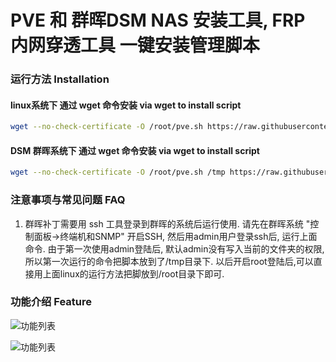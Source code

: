 # PVE 和 群晖DSM NAS 安装工具, FRP 内网穿透工具 一键安装管理脚本

### 运行方法 Installation 

#### linux系统下 通过 wget 命令安装 via wget to install script

```bash
wget --no-check-certificate -O /root/pve.sh https://raw.githubusercontent.com/jinwyp/one_click_script/master/dsm/pve.sh && chmod 700 /root/pve.sh && /root/pve.sh

```

#### DSM 群晖系统下 通过 wget 命令安装 via wget to install script

```bash
wget --no-check-certificate -O /root/pve.sh /tmp https://raw.githubusercontent.com/jinwyp/one_click_script/master/dsm/pve.sh && chmod 700 /tmp/pve.sh && /tmp/pve.sh

```


### 注意事项与常见问题 FAQ 

1. 群晖补丁需要用 ssh 工具登录到群晖的系统后运行使用. 请先在群晖系统 "控制面板->终端机和SNMP" 开启SSH, 然后用admin用户登录ssh后, 运行上面命令. 由于第一次使用admin登陆后, 默认admin没有写入当前的文件夹的权限,所以第一次运行的命令把脚本放到了/tmp目录下.  以后开启root登陆后,可以直接用上面linux的运行方法把脚放到/root目录下即可.

 

### 功能介绍 Feature 

![功能列表](https://github.com/jinwyp/one_click_script/blob/master/docs/pve1.png?raw=true)

![功能列表](https://github.com/jinwyp/one_click_script/blob/master/docs/pve2.png?raw=true)


